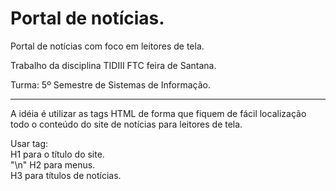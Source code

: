 # Portal de notícias.

Portal de notícias com foco em leitores de tela.

Trabalho da disciplina TIDIII FTC feira de Santana.

Turma: 5º Semestre de Sistemas de Informação.

**********************************************************************************************************************************
A idéia é utilizar as tags HTML de forma que fiquem de fácil localização todo o conteúdo do site de notícias para leitores de tela. 

Usar tag:<br> H1 para o título do site. <br>
"\n"         H2 para menus. <br>
         H3 para títulos de notícias.
